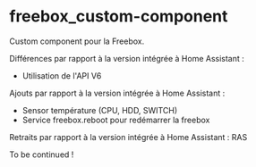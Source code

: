 # freebox_custom-component

Custom component pour la Freebox.

Différences par rapport à la version intégrée à Home Assistant : 
* Utilisation de l'API V6

Ajouts par rapport à la version intégrée à Home Assistant : 
* Sensor température (CPU, HDD, SWITCH)
* Service freebox.reboot pour redémarrer la freebox

Retraits par rapport à la version intégrée à Home Assistant : 
RAS


To be continued !
